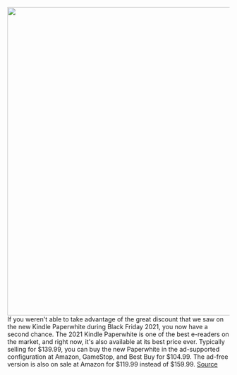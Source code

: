 <img src='https://cdn.vox-cdn.com/thumbor/Zekf92tcA0RIlTQ_LYt_6v79cuc=/0x0:2040x1360/1200x800/filters:focal(857x517:1183x843)/cdn.vox-cdn.com/uploads/chorus_image/image/70661094/cgartenberg_211020_4819_0002.0.jpg' width='700px' /><br/>
If you weren't able to take advantage of the great discount that we saw on the new Kindle Paperwhite during Black Friday 2021, you now have a second chance. The 2021 Kindle Paperwhite is one of the best e-readers on the market, and right now, it's also available at its best price ever. Typically selling for $139.99, you can buy the new Paperwhite in the ad-supported configuration at Amazon, GameStop, and Best Buy for $104.99. The ad-free version is also on sale at Amazon for $119.99 instead of $159.99.
<a href='https://www.theverge.com/good-deals/2022/3/23/22990887/kindle-paperwhite-microsoft-surface-headphones-2-samsung-neo-qled-tv-deal-sale'> Source <a/>